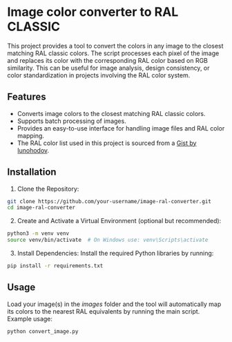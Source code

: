 # Image color converter to RAL CLASSIC
This project provides a tool to convert the colors in any image to the closest matching RAL classic colors. The script processes each pixel of the image and replaces its color with the corresponding RAL color based on RGB similarity. This can be useful for image analysis, design consistency, or color standardization in projects involving the RAL color system.

## Features
- Converts image colors to the closest matching RAL classic colors.
- Supports batch processing of images.
- Provides an easy-to-use interface for handling image files and RAL color mapping.
- The RAL color list used in this project is sourced from a [Gist by lunohodov](https://gist.github.com/lunohodov/1995178).

## Installation
1. Clone the Repository:
```bash
git clone https://github.com/your-username/image-ral-converter.git
cd image-ral-converter
```
2. Create and Activate a Virtual Environment (optional but recommended):
```bash
python3 -m venv venv
source venv/bin/activate  # On Windows use: venv\Scripts\activate
```
3. Install Dependencies: Install the required Python libraries by running:
```bash
pip install -r requirements.txt
```

## Usage
Load your image(s) in the *images* folder and the tool will automatically map its colors to the nearest RAL equivalents by running the main script. Example usage:
```bash
python convert_image.py
```
